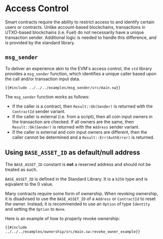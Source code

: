 # Access Control

Smart contracts require the ability to restrict access to and identify certain users or contracts. Unlike account-based blockchains, transactions in UTXO-based blockchains (i.e. Fuel) do not necessarily have a unique transaction sender. Additional logic is needed to handle this difference, and is provided by the standard library.

## `msg_sender`

To deliver an experience akin to the EVM's access control, the `std` library provides a `msg_sender` function, which identifies a unique caller based upon the call and/or transaction input data.

```sway
{{#include ../../../examples/msg_sender/src/main.sw}}
```

The `msg_sender` function works as follows:

- If the caller is a contract, then `Result::Ok(Sender)` is returned with the `ContractId` sender variant.
- If the caller is external (i.e. from a script), then all coin input owners in the transaction are checked. If all owners are the same, then `Result::Ok(Sender)` is returned with the `Address` sender variant.
- If the caller is external and coin input owners are different, then the caller cannot be determined and a `Result::Err(AuthError)` is returned.

## Using `BASE_ASSET_ID` as default/null address

The `BASE_ASSET_ID` constant is **not** a reserved address and should not be treated as such.

`BASE_ASSET_ID` is defined in the Standard Library. It is a `b256` type and is eqivalent to the 0 value.

Many contracts require some form of ownership. When revoking ownership, it is disadvised to use the `BASE_ASSET_ID` of a `Address` or `ContractId` to reset the owner. Instead, it is recommended to use an `Option` of type `Identity` and setting the `Option` to `None`. 

Here is an example of how to properly revoke ownership:

```sway
{{#include ../../../examples/ownership/src/main.sw:revoke_owner_example}}
```
